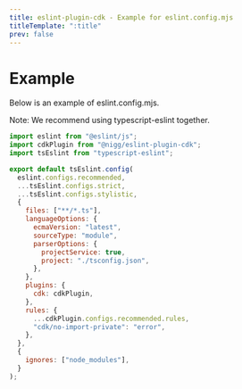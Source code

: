 ```yaml
---
title: eslint-plugin-cdk - Example for eslint.config.mjs
titleTemplate: ":title"
prev: false
---
```


# Example

Below is an example of eslint.config.mjs.

Note: We recommend using typescript-eslint together.

```js
import eslint from "@eslint/js";
import cdkPlugin from "@nigg/eslint-plugin-cdk";
import tsEslint from "typescript-eslint";

export default tsEslint.config(
  eslint.configs.recommended,
  ...tsEslint.configs.strict,
  ...tsEslint.configs.stylistic,
  {
    files: ["**/*.ts"],
    languageOptions: {
      ecmaVersion: "latest",
      sourceType: "module",
      parserOptions: {
        projectService: true,
        project: "./tsconfig.json",
      },
    },
    plugins: {
      cdk: cdkPlugin,
    },
    rules: {
      ...cdkPlugin.configs.recommended.rules,
      "cdk/no-import-private": "error",
    },
  },
  {
    ignores: ["node_modules"],
  }
);
```
